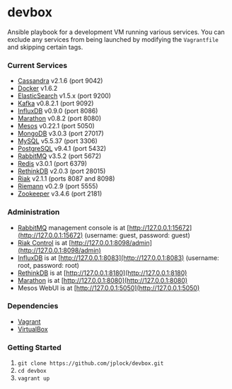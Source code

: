 devbox
======

Ansible playbook for a development VM running various services. You can exclude any services from being launched by modifying the `Vagrantfile` and skipping certain tags.

### Current Services

* [Cassandra](http://cassandra.apache.org) v2.1.6 (port 9042)
* [Docker](http://www.docker.com) v1.6.2
* [ElasticSearch](http://www.elasticsearch.org) v1.5.x (port 9200)
* [Kafka](http://kafka.apache.org) v0.8.2.1 (port 9092)
* [InfluxDB](http://influxdb.com) v0.9.0 (port 8086)
* [Marathon](https://mesosphere.github.io/marathon/) v0.8.2 (port 8080)
* [Mesos](http://mesos.apache.org) v0.22.1 (port 5050)
* [MongoDB](http://www.mongodb.org) v3.0.3 (port 27017)
* [MySQL](http://www.mysql.org) v5.5.37 (port 3306)
* [PostgreSQL](http://www.postgresql.org) v9.4.1 (port 5432)
* [RabbitMQ](http://www.rabbitmq.com) v3.5.2 (port 5672)
* [Redis](http://www.redis.io) v3.0.1 (port 6379)
* [RethinkDB](http://rethinkdb.com) v2.0.3 (port 28015)
* [Riak](http://www.basho.com/riak) v2.1.1 (ports 8087 and 8098)
* [Riemann](http://riemann.io) v0.2.9 (port 5555)
* [Zookeeper](http://zookeeper.apache.org) v3.4.6 (port 2181)

### Administration

* [RabbitMQ](http://www.rabbitmq.com/management.html) management console is at [http://127.0.0.1:15672](http://127.0.0.1:15672) (username: guest, password: guest)
* [Riak Control](http://docs.basho.com/riak/latest/ops/advanced/riak-control/) is at [http://127.0.0.1:8098/admin](http://127.0.0.1:8098/admin)
* [InfluxDB](http://influxdb.com/docs/v0.8/introduction/getting_started.html) is at [http://127.0.0.1:8083](http://127.0.0.1:8083) (username: root, password: root)
* [RethinkDB](http://rethinkdb.com/docs/quickstart/) is at [http://127.0.0.1:8180](http://127.0.0.1:8180)
* [Marathon](https://mesosphere.github.io/marathon/docs/) is at [http://127.0.0.1:8080](http://127.0.0.1:8080)
* Mesos WebUI is at [http://127.0.0.1:5050](http://127.0.0.1:5050)

### Dependencies

* [Vagrant](http://www.vagrantup.com)
* [VirtualBox](https://www.virtualbox.org)

### Getting Started

1. `git clone https://github.com/jplock/devbox.git`
2. `cd devbox`
3. `vagrant up`
